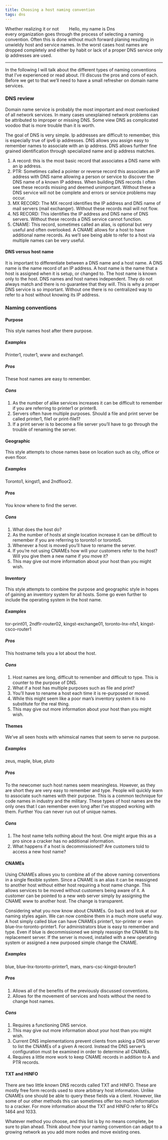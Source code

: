 ```yaml
---
title: Choosing a host naming convention
tags: dns
---
```


<object style='float:right' data='/static/images/hello_my_name_is_dns.svg' type='image/svg+xhtml' width='300px'>
    Hello, my name is Dns
</object>

Whether realizing it or not every organization goes through the process of
selecting a naming convention. Often this is done without much forward planing
resulting in unwieldy host and service names. In the worst cases host names are
dropped completely and either by habit or lack of a proper DNS service only ip
addresses are used.

---

In the following I will talk about the different types of naming conventions
that I’ve experienced or read about. I’ll discuss the pros and cons of each.
Before we get to that we’ll need to have a small refresher on domain name
services.

### DNS review

Domain name service is probably the most important and most overlooked of all
network services. In many cases unexplained network problems can be attributed
to improper or missing DNS. Some view DNS as complicated voodoo that is more
trouble than it is worth.

The goal of DNS is very simple. Ip addresses are difficult to remember, this is
especially true of ipv6 ip addresses. DNS allows you assign easy to remember
names to associate with an ip address. DNS allows further fine grained
identification through specialized name and ip address matches.

1. A record: this is the most basic record that associates a DNS name with an
   ip address.
1. PTR: Sometimes called a pointer or reverse record this associates an IP
   address with DNS name allowing a person or service to discover the DNS name
   of a known IP address. When building DNS records I often see these records
   missing and deemed unimportant. Without these a DNS service will not be
   complete and errors or service problems may occur.
1. MX RECORD: The MX record identifies the IP address and DNS name of mail
   servers (mail exchanger). Without these records mail will not flow.
1. NS RECORD: This identifies the IP address and DNS name of DNS servers.
   Without these records a DNS service cannot function.
1. CNAME: This record, sometimes called an alias, is optional but very useful
   and often overlooked. A CNAME allows for a host to have additional name
   records. As we’ll see being able to refer to a host via multiple names can
   be very useful.

#### DNS versus host name

It is important to differentiate between a DNS name and a host name. A DNS name
is the name record of an IP address. A host name is the name that a host is
assigned when it is setup, or changed to. The host name is known only to the
host. DNS names and host names independent. They do not always match and there
is no guarantee that they will. This is why a proper DNS service is so
important. Without one there is no centralized way to refer to a host without
knowing its IP address.

### Naming conventions

#### Purpose

This style names host after there purpose.

##### Examples

Printer1, router1, www and exchange1.

##### Pros

These host names are easy to remember.

##### Cons

1. As the number of alike services increases it can be difficult to remember if
   you are referring to printer1 or printer8.
1. Servers often have multiple purposes. Should a file and print server be
   called printer1, file1 or print-file1?
1. If a print server is to become a file server you’ll have to go through the
   trouble of renaming the server.

#### Geographic

This style attempts to chose names base on location such as city, office or
even floor.

##### Examples

Toronto1, kingst1, and 2ndfloor2.

##### Pros

You know where to find the server.

##### Cons

1. What does the host do?
1. As the number of hosts at single location increase it can be difficult to
   remember if you are referring to toronto1 or toronto5.
1. Whenever a host is moved you’ll have to rename the server.
1. If you’re not using CNAMEs how will your customers refer to the host? Will
   you give them a new name if you move it?
1. This may give out more information about your host than you might wish.

#### Inventory

This style attempts to combine the purpose and geographic style in hopes of
gaining an inventory system for all hosts. Some go even further to include the
operating system in the host name.

##### Examples

tor-print01, 2ndflr-router02, kingst-exchange01, toronto-lnx-nfs1,
kingst-csco-router1

##### Pros

This hostname tells you a lot about the host.

##### Cons

1. Host names are long, difficult to remember and difficult to type. This is
   counter to the purpose of DNS.
1. What if a host has multiple purposes such as file and print?
1. You’ll have to rename a host each time it is re-purposed or moved.
1. While this might seem like a poor man’s inventory system it is no substitute
   for the real thing.
1. This may give out more information about your host than you might wish.

#### Themes

We’ve all seen hosts with whimsical names that seem to serve no purpose.

##### Examples

zeus, maple, blue, pluto

##### Pros

To the newcomer such host names seem meaningless. However, as they are short
they are very easy to remember and type. People will quickly learn to associate
such names with their purpose. This is a common technique for code names in
industry and the military. These types of host names are the only ones that I
can remember even long after I’ve stopped working with them. Further You can
never run out of unique names.

##### Cons

1. The host name tells nothing about the host. One might argue this as a pro
   since a cracker has no additional information.
1. What happens if a host is decommissioned? Are customers told to access a new
   host name?

#### CNAMEs

Using CNAMEs allows you to combine all of the above naming conventions in a
single flexible system. Since a CNAME is an alias it can be reassigned to
another host without either host requiring a host name change. This allows
services to be moved without customers being aware of it. A customer can be
pointed to a new web server simply by assigning the CNAME www to another host.
The change is transparent.

Considering what you now know about CNAMEs. Go back and look at our naming
styles again. We can now combine them in a much more useful way. A host simply
called blue can have CNAMEs printer1, tor-printer or even
blue-lnx-toronto-printer1. For administrators blue is easy to remember and
type. Even if blue is decommissioned we simply reassign the CNAME to its
replacement server. If the server is moved, installed with a new operating
system or assigned a new purposed simple change the CNAME.

##### Examples

blue, blue-lnx-toronto-printer1, mars, mars-csc-kingst-brouter1

##### Pros

1. Allows all of the benefits of the previously discussed conventions.
1. Allows for the movement of services and hosts without the need to change host names.

##### Cons

1. Requires a functioning DNS service.
1. This may give out more information about your host than you might wish.
1. Current DNS implementations prevent clients from asking a DNS server to list
   the CNAMEs of a given A record. Instead the DNS server’s configuration must
   be examined in order to determine all CNAMEs.
1. Requires a little more work to keep CNAME records in addition to A and PTR
   records.

#### TXT and HINFO

There are two little known DNS records called TXT and HINFO. These are mostly
free form records used to store arbitrary host information. Unlike CNAMEs one
should be able to query these fields via a client. However, like some of our
other methods this can sometimes offer too much information to a cracker. For
more information about the TXT and HINFO refer to RFCs 1464 and 1033.

Whatever method you choose, and this list is by no means complete, be sure to
plan ahead. Think about how your naming convention can adapt to a growing
network as you add more nodes and move existing ones.

